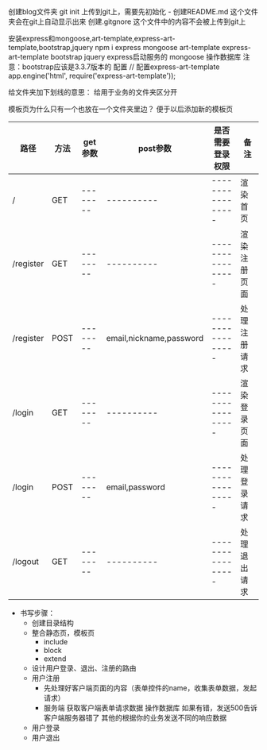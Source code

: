 创建blog文件夹
    git init 上传到git上，需要先初始化
    - 创建README.md 这个文件夹会在git上自动显示出来
    创建.gitgnore 这个文件中的内容不会被上传到git上

安装express和mongoose,art-template,express-art-template,bootstrap,jquery
    npm i express mongoose art-template express-art-template bootstrap jquery
        express启动服务的
        mongoose 操作数据库
    注意：bootstrap应该是3.3.7版本的
配置
    // 配置express-art-template
    app.engine('html', require('express-art-template'));

给文件夹加下划线的意思：
    给用于业务的文件夹区分开

模板页为什么只有一个也放在一个文件夹里边？
    便于以后添加新的模板页

| 路径      | 方法 | get参数  | post参数                | 是否需要登录权限  | 备注         |
|-----------|------|----------|-------------------------|-------------------|--------------|
| /         | GET  | -------- | ----------              | ----------------- | 渲染首页     |
| /register | GET  | -------- | ----------              | ----------------- | 渲染注册页面 |
| /register | POST | -------- | email,nickname,password | ----------------- | 处理注册请求 |
| /login    | GET  | -------- | ----------              | ----------------- | 渲染登录页面 |
| /login    | POST | -------- | email,password          | ----------------- | 处理登录请求 |
| /logout   | GET  | -------- | ----------              | ----------------- | 处理退出请求 |

- 书写步骤：
    + 创建目录结构
    + 整合静态页，模板页
        * include
        * block
        * extend
    + 设计用户登录、退出、注册的路由
    + 用户注册
        * 先处理好客户端页面的内容（表单控件的name，收集表单数据，发起请求）
        * 服务端
            获取客户端表单请求数据
            操作数据库
                如果有错，发送500告诉客户端服务器错了
                其他的根据你的业务发送不同的响应数据
    + 用户登录
    + 用户退出
